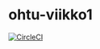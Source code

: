
# ohtu-viikko1

[![CircleCI](https://circleci.com/gh/tulma95/ohtu-viikko1.svg?style=svg)](https://circleci.com/gh/tulma95/ohtu-viikko1)

